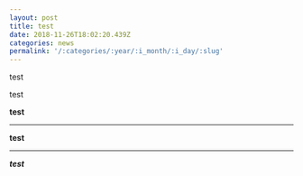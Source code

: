 ```yaml
---
layout: post
title: test
date: 2018-11-26T18:02:20.439Z
categories: news
permalink: '/:categories/:year/:i_month/:i_day/:slug'
---
```

test



test

**test**

****

**test**

****

_**test**_
